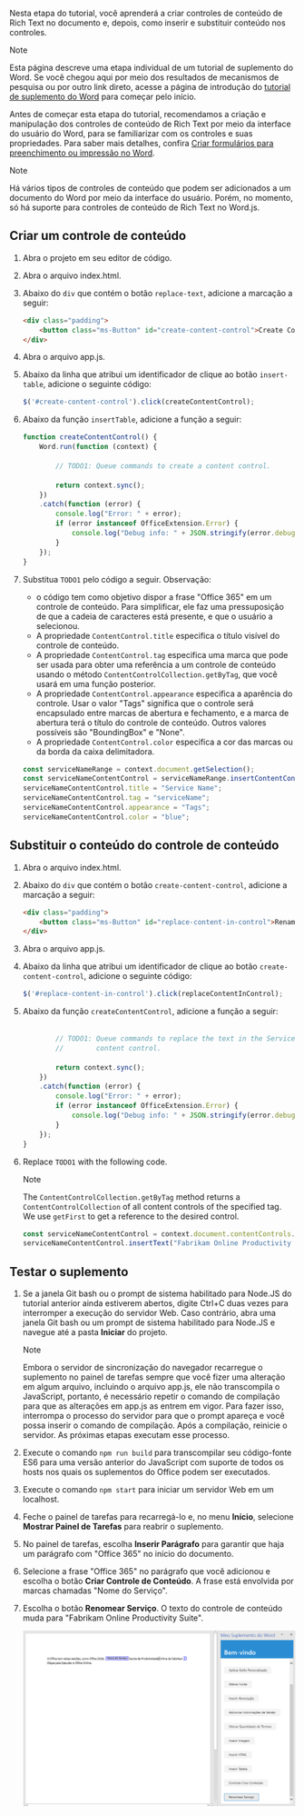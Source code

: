 Nesta etapa do tutorial, você aprenderá a criar controles de conteúdo de Rich Text no documento e, depois, como inserir e substituir conteúdo nos controles. 

> [!NOTE]
> Esta página descreve uma etapa individual de um tutorial de suplemento do Word. Se você chegou aqui por meio dos resultados de mecanismos de pesquisa ou por outro link direto, acesse a página de introdução do [tutorial de suplemento do Word](../tutorials/word-tutorial.yml) para começar pelo início.

Antes de começar esta etapa do tutorial, recomendamos a criação e manipulação dos controles de conteúdo de Rich Text por meio da interface do usuário do Word, para se familiarizar com os controles e suas propriedades. Para saber mais detalhes, confira [Criar formulários para preenchimento ou impressão no Word](https://support.office.com/pt-br/article/create-forms-that-users-complete-or-print-in-word-040c5cc1-e309-445b-94ac-542f732c8c8b).

> [!NOTE]
> Há vários tipos de controles de conteúdo que podem ser adicionados a um documento do Word por meio da interface do usuário. Porém, no momento, só há suporte para controles de conteúdo de Rich Text no Word.js.


## <a name="create-a-content-control"></a>Criar um controle de conteúdo

1. Abra o projeto em seu editor de código. 
2. Abra o arquivo index.html.
3. Abaixo do `div` que contém o botão `replace-text`, adicione a marcação a seguir:

    ```html
    <div class="padding">            
        <button class="ms-Button" id="create-content-control">Create Content Control</button>            
    </div>
    ```

4. Abra o arquivo app.js.

5. Abaixo da linha que atribui um identificador de clique ao botão `insert-table`, adicione o seguinte código:

    ```js
    $('#create-content-control').click(createContentControl);
    ```

6. Abaixo da função `insertTable`, adicione a função a seguir:

    ```js
    function createContentControl() {
        Word.run(function (context) {
            
            // TODO1: Queue commands to create a content control.

            return context.sync();
        })
        .catch(function (error) {
            console.log("Error: " + error);
            if (error instanceof OfficeExtension.Error) {
                console.log("Debug info: " + JSON.stringify(error.debugInfo));
            }
        });
    }
    ``` 

7. Substitua `TODO1` pelo código a seguir. Observação:
   - o código tem como objetivo dispor a frase "Office 365" em um controle de conteúdo. Para simplificar, ele faz uma pressuposição de que a cadeia de caracteres está presente, e que o usuário a selecionou.
   - A propriedade `ContentControl.title` especifica o título visível do controle de conteúdo. 
   - A propriedade `ContentControl.tag` especifica uma marca que pode ser usada para obter uma referência a um controle de conteúdo usando o método `ContentControlCollection.getByTag`, que você usará em uma função posterior. 
   - A propriedade `ContentControl.appearance` especifica a aparência do controle. Usar o valor "Tags" significa que o controle será encapsulado entre marcas de abertura e fechamento, e a marca de abertura terá o título do controle de conteúdo. Outros valores possíveis são "BoundingBox" e "None".
   - A propriedade `ContentControl.color` especifica a cor das marcas ou da borda da caixa delimitadora.

    ```js
    const serviceNameRange = context.document.getSelection();
    const serviceNameContentControl = serviceNameRange.insertContentControl();
    serviceNameContentControl.title = "Service Name";
    serviceNameContentControl.tag = "serviceName";
    serviceNameContentControl.appearance = "Tags";
    serviceNameContentControl.color = "blue";
    ``` 

## <a name="replace-the-content-of-the-content-control"></a>Substituir o conteúdo do controle de conteúdo

1. Abra o arquivo index.html.
3. Abaixo do `div` que contém o botão `create-content-control`, adicione a marcação a seguir:
    ```html
    <div class="padding">            
        <button class="ms-Button" id="replace-content-in-control">Rename Service</button>            
    </div>
    ```

4. Abra o arquivo app.js.

5. Abaixo da linha que atribui um identificador de clique ao botão `create-content-control`, adicione o seguinte código:

    ```js
    $('#replace-content-in-control').click(replaceContentInControl);
    ```

6. Abaixo da função `createContentControl`, adicione a função a seguir:

    ```js    function replaceContentInControl() {      Word.run(function (context) {
            
            // TODO1: Queue commands to replace the text in the Service Name
            //        content control.

            return context.sync();
        })
        .catch(function (error) {
            console.log("Error: " + error);
            if (error instanceof OfficeExtension.Error) {
                console.log("Debug info: " + JSON.stringify(error.debugInfo));
            }
        });
    }
    ``` 

7. Replace `TODO1` with the following code. 
    > [!NOTE]
    > The `ContentControlCollection.getByTag` method returns a `ContentControlCollection` of all content controls of the specified tag. We use `getFirst` to get a reference to the desired control.

    ```js
    const serviceNameContentControl = context.document.contentControls.getByTag("serviceName").getFirst();
    serviceNameContentControl.insertText("Fabrikam Online Productivity Suite", "Replace");
    ``` 

## <a name="test-the-add-in"></a>Testar o suplemento

1. Se a janela Git bash ou o prompt de sistema habilitado para Node.JS do tutorial anterior ainda estiverem abertos, digite Ctrl+C duas vezes para interromper a execução do servidor Web. Caso contrário, abra uma janela Git bash ou um prompt de sistema habilitado para Node.JS e navegue até a pasta **Iniciar** do projeto.
     > [!NOTE]
     > Embora o servidor de sincronização do navegador recarregue o suplemento no painel de tarefas sempre que você fizer uma alteração em algum arquivo, incluindo o arquivo app.js, ele não transcompila o JavaScript, portanto, é necessário repetir o comando de compilação para que as alterações em app.js as entrem em vigor. Para fazer isso, interrompa o processo do servidor para que o prompt apareça e você possa inserir o comando de compilação. Após a compilação, reinicie o servidor. As próximas etapas executam esse processo.
2. Execute o comando `npm run build` para transcompilar seu código-fonte ES6 para uma versão anterior do JavaScript com suporte de todos os hosts nos quais os suplementos do Office podem ser executados.
3. Execute o comando `npm start` para iniciar um servidor Web em um localhost.
4. Feche o painel de tarefas para recarregá-lo e, no menu **Início**, selecione **Mostrar Painel de Tarefas** para reabrir o suplemento.
5. No painel de tarefas, escolha **Inserir Parágrafo** para garantir que haja um parágrafo com "Office 365" no início do documento.
6. Selecione a frase "Office 365" no parágrafo que você adicionou e escolha o botão **Criar Controle de Conteúdo**. A frase está envolvida por marcas chamadas "Nome do Serviço".
7. Escolha o botão **Renomear Serviço**. O texto do controle de conteúdo muda para "Fabrikam Online Productivity Suite".

    ![Tutorial do Word - Criar o controle de conteúdo e alterar seu texto](../images/word-tutorial-content-control.png)
